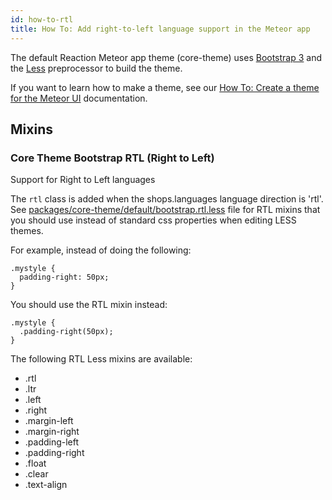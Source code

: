 ```yaml
---
id: how-to-rtl
title: How To: Add right-to-left language support in the Meteor app
---
```


The default Reaction Meteor app theme (core-theme) uses [Bootstrap 3](https://getbootstrap.com/css/#less) and the [Less](https://lesscss.org) preprocessor to build the theme.

If you want to learn how to make a theme, see our [How To: Create a theme for the Meteor UI](https://docs.reactioncommerce.com/reaction-docs/master/creating-a-theme) documentation.

## Mixins

### Core Theme Bootstrap RTL (Right to Left)

Support for Right to Left languages

The `rtl` class is added when the shops.languages language direction is 'rtl'. See [packages/core-theme/default/bootstrap.rtl.less](https://github.com/reactioncommerce/reaction/blob/master/packages/reaction-core-theme/default/bootstrap.rtl.less) file for RTL mixins that you should use instead of standard css properties when editing LESS themes.

For example, instead of doing the following:

```less
.mystyle {
  padding-right: 50px;
}
```

You should use the RTL mixin instead:

```less
.mystyle {
  .padding-right(50px);
}
```

The following RTL Less mixins are available:

- .rtl
- .ltr
- .left
- .right
- .margin-left
- .margin-right
- .padding-left
- .padding-right
- .float
- .clear
- .text-align
